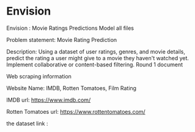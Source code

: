 # Envision
Envision : Movie Ratings Predictions Model all files


Problem statement: Movie Rating Prediction 

Description: Using a dataset of user ratings, genres, and 
movie details, predict the rating a user might give to a 
movie they haven't watched yet. Implement 
collaborative or content-based filtering.
Round 1 document 

Web scraping information 

Website Name: IMDB, Rotten Tomatoes, Film Rating

IMDB url: https://www.imdb.com/

Rotten Tomatoes url: https://www.rottentomatoes.com/

the dataset link :

